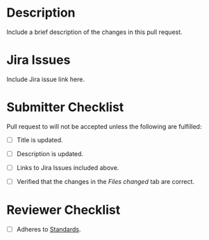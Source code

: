 # Description

Include a brief description of the changes in this pull request.

# Jira Issues

Include Jira issue link here.
 
# Submitter Checklist

Pull request to will not be accepted unless the following are fulfilled:

- [ ] Title is updated.

- [ ] Description is updated.

- [ ] Links to Jira Issues included above.

- [ ] Verified that the changes in the *Files changed* tab are correct.

# Reviewer Checklist

- [ ] Adheres to [Standards]().